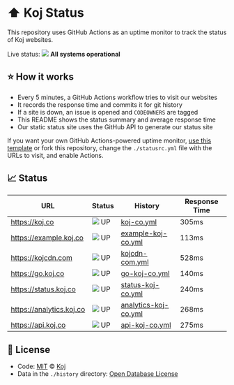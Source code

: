 # ⬆️ Koj Status

This repository uses GitHub Actions as an uptime monitor to track the status of Koj websites.

Live status: <!--live status--> ![](https://via.placeholder.com/10/2ecc71/000000?text=+) **All systems operational**

## ⭐ How it works

- Every 5 minutes, a GitHub Actions workflow tries to visit our websites
- It records the response time and commits it for git history
- If a site is down, an issue is opened and `CODEOWNERS` are tagged
- This README shows the status summary and average response time
- Our static status site uses the GitHub API to generate our status site

If you want your own GitHub Actions-powered uptime monitor, [use this template](https://docs.github.com/en/github/creating-cloning-and-archiving-repositories/creating-a-repository-from-a-template) or fork this repository, change the `./statusrc.yml` file with the URLs to visit, and enable Actions.

## 📈 Status

<!--start: status pages-->

| URL | Status | History | Response Time |
| --- | ------ | ------- | ------------- |
| https://koj.co | ![](https://via.placeholder.com/10/2ecc71/000000?text=+) UP | [koj-co.yml](https://github.com/koj-co/status/commits/master/history/koj-co.yml) | 305ms |
| https://example.koj.co | ![](https://via.placeholder.com/10/2ecc71/000000?text=+) UP | [example-koj-co.yml](https://github.com/koj-co/status/commits/master/history/example-koj-co.yml) | 113ms |
| https://kojcdn.com | ![](https://via.placeholder.com/10/2ecc71/000000?text=+) UP | [kojcdn-com.yml](https://github.com/koj-co/status/commits/master/history/kojcdn-com.yml) | 528ms |
| https://go.koj.co | ![](https://via.placeholder.com/10/2ecc71/000000?text=+) UP | [go-koj-co.yml](https://github.com/koj-co/status/commits/master/history/go-koj-co.yml) | 140ms |
| https://status.koj.co | ![](https://via.placeholder.com/10/2ecc71/000000?text=+) UP | [status-koj-co.yml](https://github.com/koj-co/status/commits/master/history/status-koj-co.yml) | 240ms |
| https://analytics.koj.co | ![](https://via.placeholder.com/10/2ecc71/000000?text=+) UP | [analytics-koj-co.yml](https://github.com/koj-co/status/commits/master/history/analytics-koj-co.yml) | 268ms |
| https://api.koj.co | ![](https://via.placeholder.com/10/2ecc71/000000?text=+) UP | [api-koj-co.yml](https://github.com/koj-co/status/commits/master/history/api-koj-co.yml) | 275ms |

<!--end: status pages-->

## 📄 License

- Code: [MIT](./LICENSE) © [Koj](https://koj.co)
- Data in the `./history` directory: [Open Database License](https://opendatacommons.org/licenses/odbl/1-0/)
